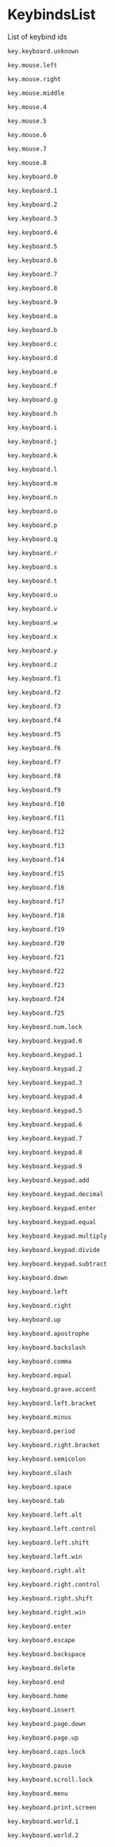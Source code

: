 # KeybindsList

List of keybind ids

<code>key.keyboard.unknown</code><br/>

<code>key.mouse.left</code><br/>

<code>key.mouse.right</code><br/>

<code>key.mouse.middle</code><br/>

<code>key.mouse.4</code><br/>

<code>key.mouse.5</code><br/>

<code>key.mouse.6</code><br/>

<code>key.mouse.7</code><br/>

<code>key.mouse.8</code><br/>

<code>key.keyboard.0</code><br/>

<code>key.keyboard.1</code><br/>

<code>key.keyboard.2</code><br/>

<code>key.keyboard.3</code><br/>

<code>key.keyboard.4</code><br/>

<code>key.keyboard.5</code><br/>

<code>key.keyboard.6</code><br/>

<code>key.keyboard.7</code><br/>

<code>key.keyboard.8</code><br/>

<code>key.keyboard.9</code><br/>

<code>key.keyboard.a</code><br/>

<code>key.keyboard.b</code><br/>

<code>key.keyboard.c</code><br/>

<code>key.keyboard.d</code><br/>

<code>key.keyboard.e</code><br/>

<code>key.keyboard.f</code><br/>

<code>key.keyboard.g</code><br/>

<code>key.keyboard.h</code><br/>

<code>key.keyboard.i</code><br/>

<code>key.keyboard.j</code><br/>

<code>key.keyboard.k</code><br/>

<code>key.keyboard.l</code><br/>

<code>key.keyboard.m</code><br/>

<code>key.keyboard.n</code><br/>

<code>key.keyboard.o</code><br/>

<code>key.keyboard.p</code><br/>

<code>key.keyboard.q</code><br/>

<code>key.keyboard.r</code><br/>

<code>key.keyboard.s</code><br/>

<code>key.keyboard.t</code><br/>

<code>key.keyboard.u</code><br/>

<code>key.keyboard.v</code><br/>

<code>key.keyboard.w</code><br/>

<code>key.keyboard.x</code><br/>

<code>key.keyboard.y</code><br/>

<code>key.keyboard.z</code><br/>

<code>key.keyboard.f1</code><br/>

<code>key.keyboard.f2</code><br/>

<code>key.keyboard.f3</code><br/>

<code>key.keyboard.f4</code><br/>

<code>key.keyboard.f5</code><br/>

<code>key.keyboard.f6</code><br/>

<code>key.keyboard.f7</code><br/>

<code>key.keyboard.f8</code><br/>

<code>key.keyboard.f9</code><br/>

<code>key.keyboard.f10</code><br/>

<code>key.keyboard.f11</code><br/>

<code>key.keyboard.f12</code><br/>

<code>key.keyboard.f13</code><br/>

<code>key.keyboard.f14</code><br/>

<code>key.keyboard.f15</code><br/>

<code>key.keyboard.f16</code><br/>

<code>key.keyboard.f17</code><br/>

<code>key.keyboard.f18</code><br/>

<code>key.keyboard.f19</code><br/>

<code>key.keyboard.f20</code><br/>

<code>key.keyboard.f21</code><br/>

<code>key.keyboard.f22</code><br/>

<code>key.keyboard.f23</code><br/>

<code>key.keyboard.f24</code><br/>

<code>key.keyboard.f25</code><br/>

<code>key.keyboard.num.lock</code><br/>

<code>key.keyboard.keypad.0</code><br/>

<code>key.keyboard.keypad.1</code><br/>

<code>key.keyboard.keypad.2</code><br/>

<code>key.keyboard.keypad.3</code><br/>

<code>key.keyboard.keypad.4</code><br/>

<code>key.keyboard.keypad.5</code><br/>

<code>key.keyboard.keypad.6</code><br/>

<code>key.keyboard.keypad.7</code><br/>

<code>key.keyboard.keypad.8</code><br/>

<code>key.keyboard.keypad.9</code><br/>

<code>key.keyboard.keypad.add</code><br/>

<code>key.keyboard.keypad.decimal</code><br/>

<code>key.keyboard.keypad.enter</code><br/>

<code>key.keyboard.keypad.equal</code><br/>

<code>key.keyboard.keypad.multiply</code><br/>

<code>key.keyboard.keypad.divide</code><br/>

<code>key.keyboard.keypad.subtract</code><br/>

<code>key.keyboard.down</code><br/>

<code>key.keyboard.left</code><br/>

<code>key.keyboard.right</code><br/>

<code>key.keyboard.up</code><br/>

<code>key.keyboard.apostrophe</code><br/>

<code>key.keyboard.backslash</code><br/>

<code>key.keyboard.comma</code><br/>

<code>key.keyboard.equal</code><br/>

<code>key.keyboard.grave.accent</code><br/>

<code>key.keyboard.left.bracket</code><br/>

<code>key.keyboard.minus</code><br/>

<code>key.keyboard.period</code><br/>

<code>key.keyboard.right.bracket</code><br/>

<code>key.keyboard.semicolon</code><br/>

<code>key.keyboard.slash</code><br/>

<code>key.keyboard.space</code><br/>

<code>key.keyboard.tab</code><br/>

<code>key.keyboard.left.alt</code><br/>

<code>key.keyboard.left.control</code><br/>

<code>key.keyboard.left.shift</code><br/>

<code>key.keyboard.left.win</code><br/>

<code>key.keyboard.right.alt</code><br/>

<code>key.keyboard.right.control</code><br/>

<code>key.keyboard.right.shift</code><br/>

<code>key.keyboard.right.win</code><br/>

<code>key.keyboard.enter</code><br/>

<code>key.keyboard.escape</code><br/>

<code>key.keyboard.backspace</code><br/>

<code>key.keyboard.delete</code><br/>

<code>key.keyboard.end</code><br/>

<code>key.keyboard.home</code><br/>

<code>key.keyboard.insert</code><br/>

<code>key.keyboard.page.down</code><br/>

<code>key.keyboard.page.up</code><br/>

<code>key.keyboard.caps.lock</code><br/>

<code>key.keyboard.pause</code><br/>

<code>key.keyboard.scroll.lock</code><br/>

<code>key.keyboard.menu</code><br/>

<code>key.keyboard.print.screen</code><br/>

<code>key.keyboard.world.1</code><br/>

<code>key.keyboard.world.2</code><br/>